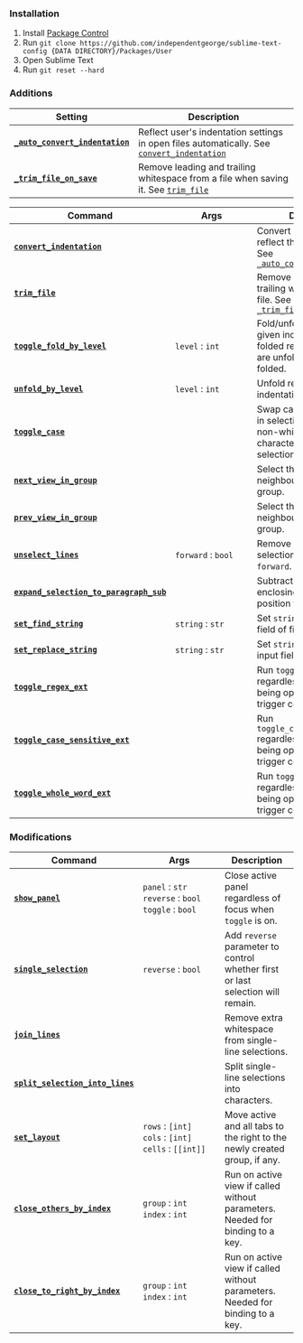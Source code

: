### Installation

1. Install [Package Control](https://packagecontrol.io/installation)
2. Run `git clone https://github.com/independentgeorge/sublime-text-config {DATA DIRECTORY}/Packages/User`
3. Open Sublime Text
4. Run `git reset --hard`


### Additions

Setting | Description
------- | -----------
<a name="_auto_convert_indentation"></a>[**`_auto_convert_indentation`**][_auto_convert_indentation] | Reflect user's indentation settings in open files automatically. See [`convert_indentation`](#convert_indentation)
<a name="_trim_file_on_save"></a>[**`_trim_file_on_save`**][_trim_file_on_save] | Remove leading and trailing whitespace from a file when saving it. See [`trim_file`](#trim_file)


Command | Args | Description
------- | ---- | -----------
<a name="convert_indentation"></a>[**`convert_indentation`**][convert_indentation] |&nbsp;&nbsp;&nbsp;&nbsp;&nbsp;&nbsp;&nbsp;&nbsp;&nbsp;&nbsp;&nbsp;&nbsp;&nbsp;&nbsp;&nbsp;&nbsp;&nbsp;&nbsp;&nbsp;&nbsp;&nbsp;&nbsp;&nbsp;&nbsp;&nbsp;&nbsp;&nbsp;&nbsp;&nbsp;&nbsp;| Convert indentation to reflect the user's settings. See [`_auto_convert_indentation`](#_auto_convert_indentation)
<a name="trim_file"></a>[**`trim_file`**][trim_file] | | Remove leading and trailing whitespace from a file. See [`_trim_file_on_save`](#_trim_file_on_save)
<a name="toggle_fold_by_level"></a>[**`toggle_fold_by_level`**][toggle_fold_by_level] | `level` : `int` | Fold/unfold regions of given indentation level. If folded regions exist they are unfolded, else code is folded.
<a name="unfold_by_level"></a>[**`unfold_by_level`**][unfold_by_level] | `level` : `int` | Unfold regions of given indentation level.
<a name="toggle_case"></a>[**`toggle_case`**][toggle_case] | | Swap case of characters in selection based on first non-whitespace character. Work on word if selection is empty.
<a name="next_view_in_group"></a>[**`next_view_in_group`**][next_view_in_group] | | Select the next neighbouring file within group.
<a name="prev_view_in_group"></a>[**`prev_view_in_group`**][prev_view_in_group] | | Select the previous neighbouring file within group.
<a name="unselect_lines"></a>[**`unselect_lines`**][unselect_lines] | `forward` : `bool` | Remove first or last selection based on `forward`.
<a name="expand_selection_to_paragraph_sub"></a>[**`expand_selection_to_paragraph_sub`**][expand_selection_to_paragraph_sub] | | Subtract paragraph enclosing the mouse position from selection.
<a name="set_find_string"></a>[**`set_find_string`**][set_find_string] | `string` : `str` | Set `string` as "find" input field of find panels.
<a name="set_replace_string"></a>[**`set_replace_string`**][set_replace_string] | `string` : `str` | Set `string` as "replace" input field of find panels.
<a name="toggle_regex_ext"></a>[**`toggle_regex_ext`**][toggle_regex_ext] | | Run `toggle_regex` regardless of find panels being open, and make it trigger command listeners.
<a name="toggle_case_sensitive_ext"></a>[**`toggle_case_sensitive_ext`**][toggle_case_sensitive_ext] | | Run `toggle_case_sensitive` regardless of find panels being open, and make it trigger command listeners.
<a name="toggle_whole_word_ext"></a>[**`toggle_whole_word_ext`**][toggle_whole_word_ext] | | Run `toggle_whole_word` regardless of find panels being open, and make it trigger command listeners.


### Modifications

Command | Args | Description
------- | ---- | -----------
<a name="extend_show_panel"></a>[**`show_panel`**][extend_show_panel] | `panel` : `str` <br> `reverse` : `bool` <br> `toggle` : `bool` | Close active panel regardless of focus when `toggle` is on.
<a name="extend_single_selection"></a>[**`single_selection`**][extend_single_selection] | `reverse` : `bool` | Add `reverse` parameter to control whether first or last selection will remain.
<a name="join_lines"></a>[**`join_lines`**][join_lines] |&nbsp;&nbsp;&nbsp;&nbsp;&nbsp;&nbsp;&nbsp;&nbsp;&nbsp;&nbsp;&nbsp;&nbsp;&nbsp;&nbsp;&nbsp;&nbsp;&nbsp;&nbsp;&nbsp;&nbsp;&nbsp;&nbsp;&nbsp;&nbsp;&nbsp;&nbsp;&nbsp;&nbsp;&nbsp;&nbsp;| Remove extra whitespace from single-line selections.
<a name="split_selection_into_lines"></a>[**`split_selection_into_lines`**][split_selection_into_lines] | | Split single-line selections into characters.
<a name="set_layout"></a>[**`set_layout`**][set_layout] | `rows` : `[int]` <br> `cols` : `[int]` <br> `cells` : `[[int]]` | Move active and all tabs to the right to the newly created group, if any.
<a name="close_others_by_index"></a>[**`close_others_by_index`**][close_others_by_index] | `group` : `int` <br> `index` : `int` | Run on active view if called without parameters. Needed for binding to a key.
<a name="close_to_right_by_index"></a>[**`close_to_right_by_index`**][close_to_right_by_index] | `group` : `int` <br> `index` : `int` | Run on active view if called without parameters. Needed for binding to a key.


[convert_indentation]: ./plugin_convert_indentation.py "View source"
[_auto_convert_indentation]: ./plugin_convert_indentation.py "View source"
[trim_file]: ./plugin_trim_file.py "View source"
[_trim_file_on_save]: ./plugin_trim_file.py "View source"
[toggle_fold_by_level]: ./plugin_toggle_fold_by_level.py "View source"
[unfold_by_level]: ./plugin_toggle_fold_by_level.py "View source"
[toggle_case]: ./plugin_toggle_case.py "View source"
[next_view_in_group]: ./plugin_switch_view_in_group.py "View source"
[prev_view_in_group]: ./plugin_switch_view_in_group.py "View source"
[unselect_lines]: ./plugin_unselect_lines.py "View source"
[expand_selection_to_paragraph_sub]: ./plugin_expand_selection_to_paragraph_sub.py "View source"
[set_find_string]: ./plugin_set_find_string.py "View source"
[set_replace_string]: ./plugin_set_find_string.py "View source"
[extend_show_panel]: ./plugin_extend_show_panel.py "View source"
[extend_single_selection]: ./plugin_extend_single_selection.py "View source"
[toggle_regex_ext]: ./plugin_extend_toggle_find_setting.py "View source"
[toggle_case_sensitive_ext]: ./plugin_extend_toggle_find_setting.py "View source"
[toggle_whole_word_ext]: ./plugin_extend_toggle_find_setting.py "View source"
[join_lines]: ./plugin_extend_join_lines.py "View source"
[split_selection_into_lines]: ./plugin_extend_split_selection_into_lines.py "View source"
[set_layout]: ./plugin_extend_set_layout.py "View source"
[close_others_by_index]: ./plugin_extend_close_others_by_index.py "View source"
[close_to_right_by_index]: ./plugin_extend_close_others_by_index.py "View source"
